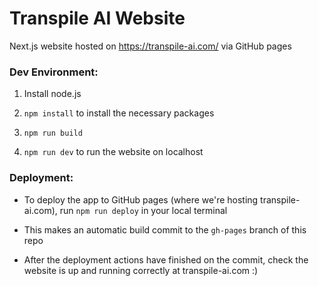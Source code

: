 # Transpile AI Website

Next.js website hosted on https://transpile-ai.com/ via GitHub pages

### Dev Environment:

1. Install node.js

2. `npm install` to install the necessary packages

3. `npm run build`

4. `npm run dev` to run the website on localhost

### Deployment:

- To deploy the app to GitHub pages (where we're hosting transpile-ai.com), run `npm run deploy` in your local terminal

- This makes an automatic build commit to the `gh-pages` branch of this repo

- After the deployment actions have finished on the commit, check the website is up and running correctly at transpile-ai.com :)

